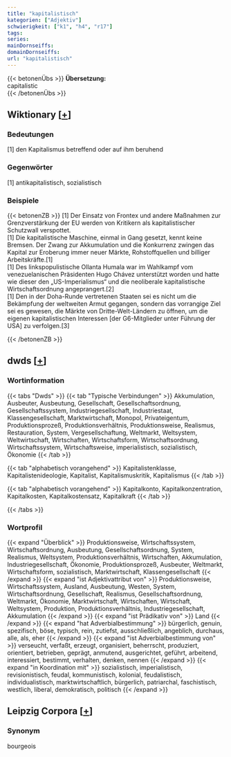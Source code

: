 ```yaml
---
title: "kapitalistisch"
kategorien: ["Adjektiv"]
schwierigkeit: ["k1", "h4", "r17"]
tags:
series:
mainDornseiffs:
domainDornseiffs:
url: "kapitalistisch"
---
```


{{< betonenÜbs >}}
**Übersetzung:**  
capitalistic  
{{< /betonenÜbs >}}

## Wiktionary [[+](https://de.wiktionary.org/wiki/kapitalistisch)]

### Bedeutungen
[1] den Kapitalismus betreffend oder auf ihm beruhend  

### Gegenwörter
[1] antikapitalistisch, sozialistisch  

### Beispiele
{{< betonenZB >}}
[1] Der Einsatz von Frontex und andere Maßnahmen zur Grenzverstärkung der EU werden von Kritikern als kapitalistischer Schutzwall verspottet.  
[1] Die kapitalistische Maschine, einmal in Gang gesetzt, kennt keine Bremsen. Der Zwang zur Akkumulation und die Konkurrenz zwingen das Kapital zur Eroberung immer neuer Märkte, Rohstoffquellen und billiger Arbeitskräfte.[1]  
[1] Des linkspopulistische Ollanta Humala war im Wahlkampf vom venezuelanischen Präsidenten Hugo Chávez unterstützt worden und hatte wie dieser den „US-Imperialismus“ und die neoliberale kapitalistische Wirtschaftsordnung angeprangert.[2]  
[1] Den in der Doha-Runde vertretenen Staaten sei es nicht um die Bekämpfung der weltweiten Armut gegangen, sondern das vorrangige Ziel sei es gewesen, die Märkte von Dritte-Welt-Ländern zu öffnen, um die eigenen kapitalistischen Interessen [der G6-Mitglieder unter Führung der USA] zu verfolgen.[3]  

{{< /betonenZB >}}


## dwds [[+](https://www.dwds.de/wb/kapitalistisch)]

### Wortinformation
{{< tabs "Dwds" >}}
{{< tab "Typische Verbindungen" >}}
Akkumulation, Ausbeuter, Ausbeutung, Gesellschaft, Gesellschaftsordnung, Gesellschaftssystem, Industriegesellschaft, Industriestaat, Klassengesellschaft, Marktwirtschaft, Monopol, Privateigentum, Produktionsprozeß, Produktionsverhältnis, Produktionsweise, Realismus, Restauration, System, Vergesellschaftung, Weltmarkt, Weltsystem, Weltwirtschaft, Wirtschaften, Wirtschaftsform, Wirtschaftsordnung, Wirtschaftssystem, Wirtschaftsweise, imperialistisch, sozialistisch, Ökonomie
{{< /tab >}}

{{< tab "alphabetisch vorangehend" >}}
Kapitalistenklasse, Kapitalistenideologie, Kapitalist, Kapitalismuskritik, Kapitalismus
{{< /tab >}}

{{< tab "alphabetisch vorangehend" >}}
Kapitalkonto, Kapitalkonzentration, Kapitalkosten, Kapitalkostensatz, Kapitalkraft
{{< /tab >}}

{{< /tabs >}}

### Wortprofil
{{< expand "Überblick" >}} Produktionsweise, Wirtschaftssystem, Wirtschaftsordnung, Ausbeutung, Gesellschaftsordnung, System, Realismus, Weltsystem, Produktionsverhältnis, Wirtschaften, Akkumulation, Industriegesellschaft, Ökonomie, Produktionsprozeß, Ausbeuter, Weltmarkt, Wirtschaftsform, sozialistisch, Marktwirtschaft, Klassengesellschaft {{< /expand >}}
{{< expand "ist Adjektivattribut von" >}} Produktionsweise, Wirtschaftssystem, Ausland, Ausbeutung, Westen, System, Wirtschaftsordnung, Gesellschaft, Realismus, Gesellschaftsordnung, Weltmarkt, Ökonomie, Marktwirtschaft, Wirtschaften, Wirtschaft, Weltsystem, Produktion, Produktionsverhältnis, Industriegesellschaft, Akkumulation {{< /expand >}}
{{< expand "ist Prädikativ von" >}} Land {{< /expand >}}
{{< expand "hat Adverbialbestimmung" >}} bürgerlich, genuin, spezifisch, böse, typisch, rein, zutiefst, ausschließlich, angeblich, durchaus, alle, als, eher {{< /expand >}}
{{< expand "ist Adverbialbestimmung von" >}} verseucht, verfaßt, erzeugt, organisiert, beherrscht, produziert, orientiert, betrieben, geprägt, anmutend, ausgerichtet, geführt, arbeitend, interessiert, bestimmt, verhalten, denken, nennen {{< /expand >}}
{{< expand "in Koordination mit" >}} sozialistisch, imperialistisch, revisionistisch, feudal, kommunistisch, kolonial, feudalistisch, individualistisch, marktwirtschaftlich, bürgerlich, patriarchal, faschistisch, westlich, liberal, demokratisch, politisch {{< /expand >}}

## Leipzig Corpora [[+](https://corpora.uni-leipzig.de/en/res?word=kapitalistisch&corpusId=deu_newscrawl-public_2018)]


### Synonym
bourgeois

